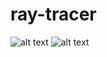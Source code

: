 # ray-tracer

![alt text](https://github.com/XikaiZhao/ray-tracer/blob/master/balls.bmp)
![alt text](https://github.com/XikaiZhao/ray-tracer/blob/master/test.bmp)
